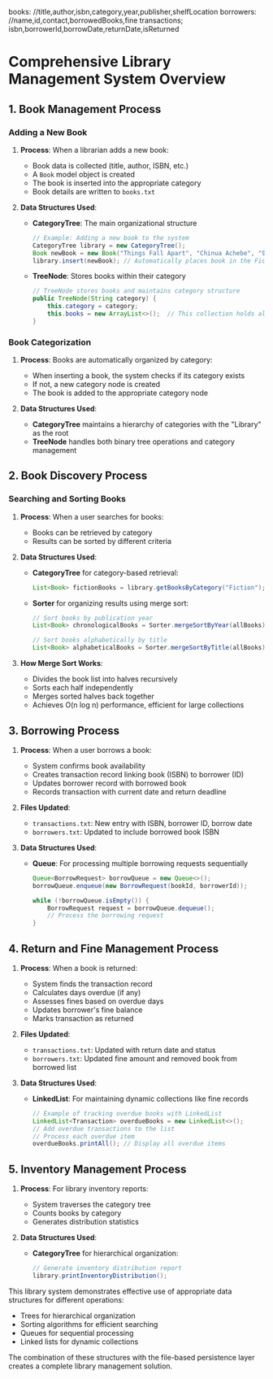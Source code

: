 books: //title,author,isbn,category,year,publisher,shelfLocation
borrowers: //name,id,contact,borrowedBooks,fine
transactions; isbn,borrowerId,borrowDate,returnDate,isReturned

# Comprehensive Library Management System Overview

## 1. Book Management Process

### Adding a New Book
1. **Process**: When a librarian adds a new book:
   - Book data is collected (title, author, ISBN, etc.)
   - A `Book` model object is created
   - The book is inserted into the appropriate category
   - Book details are written to `books.txt`

2. **Data Structures Used**:
   - **CategoryTree**: The main organizational structure
     ```java
     // Example: Adding a new book to the system
     CategoryTree library = new CategoryTree();
     Book newBook = new Book("Things Fall Apart", "Chinua Achebe", "9780385474542", "Fiction", 1958);
     library.insert(newBook); // Automatically places book in the Fiction category
     ```
   - **TreeNode**: Stores books within their category
     ```java
     // TreeNode stores books and maintains category structure
     public TreeNode(String category) {
         this.category = category;
         this.books = new ArrayList<>();  // This collection holds all books in this category
     }
     ```

### Book Categorization
1. **Process**: Books are automatically organized by category:
   - When inserting a book, the system checks if its category exists
   - If not, a new category node is created
   - The book is added to the appropriate category node

2. **Data Structures Used**:
   - **CategoryTree** maintains a hierarchy of categories with the "Library" as the root
   - **TreeNode** handles both binary tree operations and category management

## 2. Book Discovery Process

### Searching and Sorting Books
1. **Process**: When a user searches for books:
   - Books can be retrieved by category
   - Results can be sorted by different criteria

2. **Data Structures Used**:
   - **CategoryTree** for category-based retrieval:
     ```java
     List<Book> fictionBooks = library.getBooksByCategory("Fiction");
     ```
   - **Sorter** for organizing results using merge sort:
     ```java
     // Sort books by publication year
     List<Book> chronologicalBooks = Sorter.mergeSortByYear(allBooks);
     
     // Sort books alphabetically by title
     List<Book> alphabeticalBooks = Sorter.mergeSortByTitle(allBooks);
     ```
     
3. **How Merge Sort Works**:
   - Divides the book list into halves recursively
   - Sorts each half independently
   - Merges sorted halves back together
   - Achieves O(n log n) performance, efficient for large collections

## 3. Borrowing Process

1. **Process**: When a user borrows a book:
   - System confirms book availability
   - Creates transaction record linking book (ISBN) to borrower (ID)
   - Updates borrower record with borrowed book
   - Records transaction with current date and return deadline

2. **Files Updated**:
   - `transactions.txt`: New entry with ISBN, borrower ID, borrow date
   - `borrowers.txt`: Updated to include borrowed book ISBN

3. **Data Structures Used**:
   - **Queue**: For processing multiple borrowing requests sequentially
     ```java
     Queue<BorrowRequest> borrowQueue = new Queue<>();
     borrowQueue.enqueue(new BorrowRequest(bookId, borrowerId));
     
     while (!borrowQueue.isEmpty()) {
         BorrowRequest request = borrowQueue.dequeue();
         // Process the borrowing request
     }
     ```

## 4. Return and Fine Management Process

1. **Process**: When a book is returned:
   - System finds the transaction record
   - Calculates days overdue (if any)
   - Assesses fines based on overdue days
   - Updates borrower's fine balance
   - Marks transaction as returned

2. **Files Updated**:
   - `transactions.txt`: Updated with return date and status
   - `borrowers.txt`: Updated fine amount and removed book from borrowed list

3. **Data Structures Used**:
   - **LinkedList**: For maintaining dynamic collections like fine records
     ```java
     // Example of tracking overdue books with LinkedList
     LinkedList<Transaction> overdueBooks = new LinkedList<>();
     // Add overdue transactions to the list
     // Process each overdue item
     overdueBooks.printAll(); // Display all overdue items
     ```

## 5. Inventory Management Process

1. **Process**: For library inventory reports:
   - System traverses the category tree
   - Counts books by category
   - Generates distribution statistics

2. **Data Structures Used**:
   - **CategoryTree** for hierarchical organization:
     ```java
     // Generate inventory distribution report
     library.printInventoryDistribution();
     ```

This library system demonstrates effective use of appropriate data structures for different operations:
- Trees for hierarchical organization
- Sorting algorithms for efficient searching
- Queues for sequential processing
- Linked lists for dynamic collections

The combination of these structures with the file-based persistence layer creates a complete library management solution.